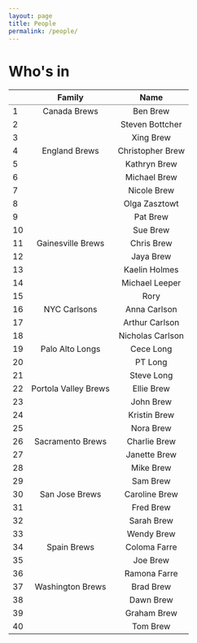 ```yaml
---
layout: page
title: People
permalink: /people/
---
```


<h1>Who's in</h1>
<table class='gmisc_table' style='border-collapse: collapse; margin-top: 1em; margin-bottom: 1em;' >
<thead>
<tr>
<th style='border-bottom: 1px solid grey; border-top: 2px solid grey;'> </th>
<th style='border-bottom: 1px solid grey; border-top: 2px solid grey; text-align: center;'>Family</th>
<th style='border-bottom: 1px solid grey; border-top: 2px solid grey; text-align: center;'>Name</th>
</tr>
</thead>
<tbody>
<tr>
<td style='text-align: left;'>1</td>
<td style='text-align: center;'>Canada Brews</td>
<td style='text-align: center;'>Ben Brew</td>
</tr>
<tr>
<td style='text-align: left;'>2</td>
<td style='text-align: center;'></td>
<td style='text-align: center;'>Steven Bottcher</td>
</tr>
<tr>
<td style='text-align: left;'>3</td>
<td style='text-align: center;'></td>
<td style='text-align: center;'>Xing Brew</td>
</tr>
<tr>
<td style='text-align: left;'>4</td>
<td style='text-align: center;'>England Brews</td>
<td style='text-align: center;'>Christopher Brew</td>
</tr>
<tr>
<td style='text-align: left;'>5</td>
<td style='text-align: center;'></td>
<td style='text-align: center;'>Kathryn Brew</td>
</tr>
<tr>
<td style='text-align: left;'>6</td>
<td style='text-align: center;'></td>
<td style='text-align: center;'>Michael Brew</td>
</tr>
<tr>
<td style='text-align: left;'>7</td>
<td style='text-align: center;'></td>
<td style='text-align: center;'>Nicole Brew</td>
</tr>
<tr>
<td style='text-align: left;'>8</td>
<td style='text-align: center;'></td>
<td style='text-align: center;'>Olga Zasztowt</td>
</tr>
<tr>
<td style='text-align: left;'>9</td>
<td style='text-align: center;'></td>
<td style='text-align: center;'>Pat Brew</td>
</tr>
<tr>
<td style='text-align: left;'>10</td>
<td style='text-align: center;'></td>
<td style='text-align: center;'>Sue Brew</td>
</tr>
<tr>
<td style='text-align: left;'>11</td>
<td style='text-align: center;'>Gainesville Brews</td>
<td style='text-align: center;'>Chris Brew</td>
</tr>
<tr>
<td style='text-align: left;'>12</td>
<td style='text-align: center;'></td>
<td style='text-align: center;'>Jaya Brew</td>
</tr>
<tr>
<td style='text-align: left;'>13</td>
<td style='text-align: center;'></td>
<td style='text-align: center;'>Kaelin Holmes</td>
</tr>
<tr>
<td style='text-align: left;'>14</td>
<td style='text-align: center;'></td>
<td style='text-align: center;'>Michael Leeper</td>
</tr>
<tr>
<td style='text-align: left;'>15</td>
<td style='text-align: center;'></td>
<td style='text-align: center;'>Rory</td>
</tr>
<tr>
<td style='text-align: left;'>16</td>
<td style='text-align: center;'>NYC Carlsons</td>
<td style='text-align: center;'>Anna Carlson</td>
</tr>
<tr>
<td style='text-align: left;'>17</td>
<td style='text-align: center;'></td>
<td style='text-align: center;'>Arthur Carlson</td>
</tr>
<tr>
<td style='text-align: left;'>18</td>
<td style='text-align: center;'></td>
<td style='text-align: center;'>Nicholas Carlson</td>
</tr>
<tr>
<td style='text-align: left;'>19</td>
<td style='text-align: center;'>Palo Alto Longs</td>
<td style='text-align: center;'>Cece Long</td>
</tr>
<tr>
<td style='text-align: left;'>20</td>
<td style='text-align: center;'></td>
<td style='text-align: center;'>PT Long</td>
</tr>
<tr>
<td style='text-align: left;'>21</td>
<td style='text-align: center;'></td>
<td style='text-align: center;'>Steve Long</td>
</tr>
<tr>
<td style='text-align: left;'>22</td>
<td style='text-align: center;'>Portola Valley Brews</td>
<td style='text-align: center;'>Ellie Brew</td>
</tr>
<tr>
<td style='text-align: left;'>23</td>
<td style='text-align: center;'></td>
<td style='text-align: center;'>John Brew</td>
</tr>
<tr>
<td style='text-align: left;'>24</td>
<td style='text-align: center;'></td>
<td style='text-align: center;'>Kristin Brew</td>
</tr>
<tr>
<td style='text-align: left;'>25</td>
<td style='text-align: center;'></td>
<td style='text-align: center;'>Nora Brew</td>
</tr>
<tr>
<td style='text-align: left;'>26</td>
<td style='text-align: center;'>Sacramento Brews</td>
<td style='text-align: center;'>Charlie Brew</td>
</tr>
<tr>
<td style='text-align: left;'>27</td>
<td style='text-align: center;'></td>
<td style='text-align: center;'>Janette Brew</td>
</tr>
<tr>
<td style='text-align: left;'>28</td>
<td style='text-align: center;'></td>
<td style='text-align: center;'>Mike Brew</td>
</tr>
<tr>
<td style='text-align: left;'>29</td>
<td style='text-align: center;'></td>
<td style='text-align: center;'>Sam Brew</td>
</tr>
<tr>
<td style='text-align: left;'>30</td>
<td style='text-align: center;'>San Jose Brews</td>
<td style='text-align: center;'>Caroline Brew</td>
</tr>
<tr>
<td style='text-align: left;'>31</td>
<td style='text-align: center;'></td>
<td style='text-align: center;'>Fred Brew</td>
</tr>
<tr>
<td style='text-align: left;'>32</td>
<td style='text-align: center;'></td>
<td style='text-align: center;'>Sarah Brew</td>
</tr>
<tr>
<td style='text-align: left;'>33</td>
<td style='text-align: center;'></td>
<td style='text-align: center;'>Wendy Brew</td>
</tr>
<tr>
<td style='text-align: left;'>34</td>
<td style='text-align: center;'>Spain Brews</td>
<td style='text-align: center;'>Coloma Farre</td>
</tr>
<tr>
<td style='text-align: left;'>35</td>
<td style='text-align: center;'></td>
<td style='text-align: center;'>Joe Brew</td>
</tr>
<tr>
<td style='text-align: left;'>36</td>
<td style='text-align: center;'></td>
<td style='text-align: center;'>Ramona Farre</td>
</tr>
<tr>
<td style='text-align: left;'>37</td>
<td style='text-align: center;'>Washington Brews</td>
<td style='text-align: center;'>Brad Brew</td>
</tr>
<tr>
<td style='text-align: left;'>38</td>
<td style='text-align: center;'></td>
<td style='text-align: center;'>Dawn Brew</td>
</tr>
<tr>
<td style='text-align: left;'>39</td>
<td style='text-align: center;'></td>
<td style='text-align: center;'>Graham Brew</td>
</tr>
<tr>
<td style='border-bottom: 2px solid grey; text-align: left;'>40</td>
<td style='border-bottom: 2px solid grey; text-align: center;'></td>
<td style='border-bottom: 2px solid grey; text-align: center;'>Tom Brew</td>
</tr>
</tbody>
</table>